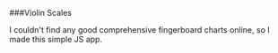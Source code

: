 ###Violin Scales

I couldn't find any good comprehensive fingerboard charts online, so I made this simple JS app.
